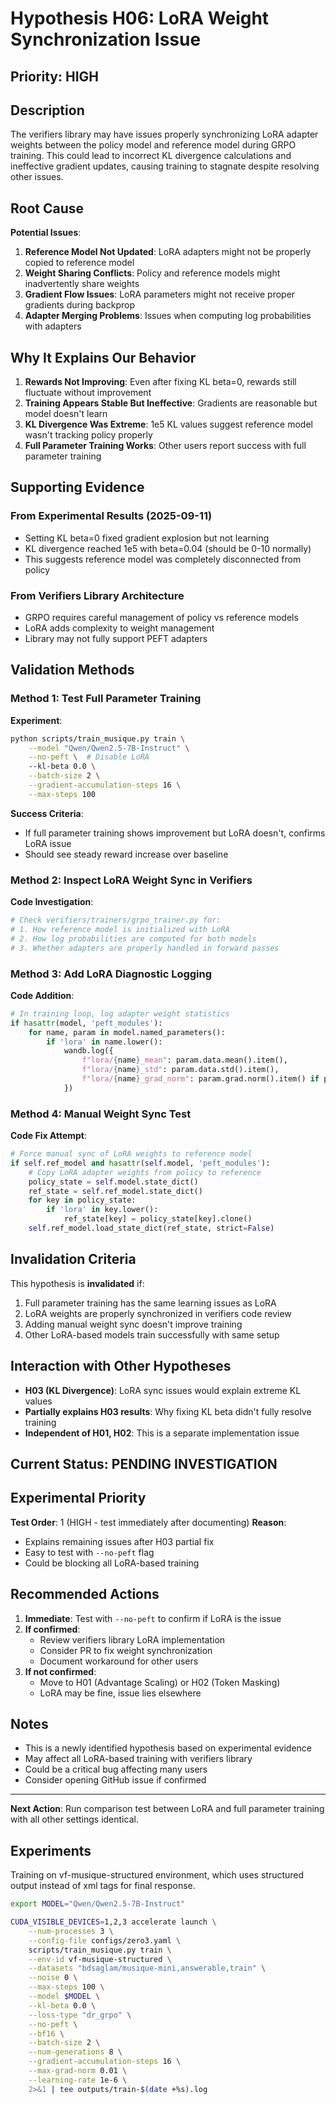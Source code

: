# Hypothesis H06: LoRA Weight Synchronization Issue

## Priority: HIGH

## Description

The verifiers library may have issues properly synchronizing LoRA adapter weights between the policy model and reference model during GRPO training. This could lead to incorrect KL divergence calculations and ineffective gradient updates, causing training to stagnate despite resolving other issues.

## Root Cause

**Potential Issues**:
1. **Reference Model Not Updated**: LoRA adapters might not be properly copied to reference model
2. **Weight Sharing Conflicts**: Policy and reference models might inadvertently share weights
3. **Gradient Flow Issues**: LoRA parameters might not receive proper gradients during backprop
4. **Adapter Merging Problems**: Issues when computing log probabilities with adapters

## Why It Explains Our Behavior

1. **Rewards Not Improving**: Even after fixing KL beta=0, rewards still fluctuate without improvement
2. **Training Appears Stable But Ineffective**: Gradients are reasonable but model doesn't learn
3. **KL Divergence Was Extreme**: 1e5 KL values suggest reference model wasn't tracking policy properly
4. **Full Parameter Training Works**: Other users report success with full parameter training

## Supporting Evidence

### From Experimental Results (2025-09-11)
- Setting KL beta=0 fixed gradient explosion but not learning
- KL divergence reached 1e5 with beta=0.04 (should be 0-10 normally)
- This suggests reference model was completely disconnected from policy

### From Verifiers Library Architecture
- GRPO requires careful management of policy vs reference models
- LoRA adds complexity to weight management
- Library may not fully support PEFT adapters

## Validation Methods

### Method 1: Test Full Parameter Training
**Experiment**:
```bash
python scripts/train_musique.py train \
    --model "Qwen/Qwen2.5-7B-Instruct" \
    --no-peft \  # Disable LoRA
    --kl-beta 0.0 \
    --batch-size 2 \
    --gradient-accumulation-steps 16 \
    --max-steps 100
```

**Success Criteria**:
- If full parameter training shows improvement but LoRA doesn't, confirms LoRA issue
- Should see steady reward increase over baseline

### Method 2: Inspect LoRA Weight Sync in Verifiers
**Code Investigation**:
```python
# Check verifiers/trainers/grpo_trainer.py for:
# 1. How reference model is initialized with LoRA
# 2. How log probabilities are computed for both models
# 3. Whether adapters are properly handled in forward passes
```

### Method 3: Add LoRA Diagnostic Logging
**Code Addition**:
```python
# In training loop, log adapter weight statistics
if hasattr(model, 'peft_modules'):
    for name, param in model.named_parameters():
        if 'lora' in name.lower():
            wandb.log({
                f"lora/{name}_mean": param.data.mean().item(),
                f"lora/{name}_std": param.data.std().item(),
                f"lora/{name}_grad_norm": param.grad.norm().item() if param.grad is not None else 0
            })
```

### Method 4: Manual Weight Sync Test
**Code Fix Attempt**:
```python
# Force manual sync of LoRA weights to reference model
if self.ref_model and hasattr(self.model, 'peft_modules'):
    # Copy LoRA adapter weights from policy to reference
    policy_state = self.model.state_dict()
    ref_state = self.ref_model.state_dict()
    for key in policy_state:
        if 'lora' in key.lower():
            ref_state[key] = policy_state[key].clone()
    self.ref_model.load_state_dict(ref_state, strict=False)
```

## Invalidation Criteria

This hypothesis is **invalidated** if:
1. Full parameter training has the same learning issues as LoRA
2. LoRA weights are properly synchronized in verifiers code review
3. Adding manual weight sync doesn't improve training
4. Other LoRA-based models train successfully with same setup

## Interaction with Other Hypotheses

- **H03 (KL Divergence)**: LoRA sync issues would explain extreme KL values
- **Partially explains H03 results**: Why fixing KL beta didn't fully resolve training
- **Independent of H01, H02**: This is a separate implementation issue

## Current Status: PENDING INVESTIGATION

## Experimental Priority

**Test Order**: 1 (HIGH - test immediately after documenting)
**Reason**:
- Explains remaining issues after H03 partial fix
- Easy to test with `--no-peft` flag
- Could be blocking all LoRA-based training


## Recommended Actions

1. **Immediate**: Test with `--no-peft` to confirm if LoRA is the issue
2. **If confirmed**: 
   - Review verifiers library LoRA implementation
   - Consider PR to fix weight synchronization
   - Document workaround for other users
3. **If not confirmed**: 
   - Move to H01 (Advantage Scaling) or H02 (Token Masking)
   - LoRA may be fine, issue lies elsewhere

## Notes

- This is a newly identified hypothesis based on experimental evidence
- May affect all LoRA-based training with verifiers library
- Could be a critical bug affecting many users
- Consider opening GitHub issue if confirmed

---

**Next Action**: Run comparison test between LoRA and full parameter training with all other settings identical.

## Experiments

Training on vf-musique-structured environment, which uses structured output instead of xml tags for final response.

```sh
export MODEL="Qwen/Qwen2.5-7B-Instruct"

CUDA_VISIBLE_DEVICES=1,2,3 accelerate launch \
    --num-processes 3 \
    --config-file configs/zero3.yaml \
    scripts/train_musique.py train \
    --env-id vf-musique-structured \
    --datasets "bdsaglam/musique-mini,answerable,train" \
    --noise 0 \
    --max-steps 100 \
    --model $MODEL \
    --kl-beta 0.0 \
    --loss-type "dr_grpo" \
    --no-peft \
    --bf16 \
    --batch-size 2 \
    --num-generations 8 \
    --gradient-accumulation-steps 16 \
    --max-grad-norm 0.01 \
    --learning-rate 1e-6 \
    2>&1 | tee outputs/train-$(date +%s).log
```
